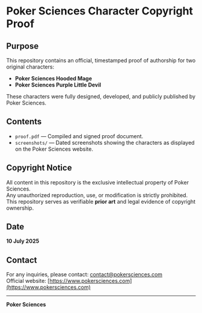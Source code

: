 # Poker Sciences Character Copyright Proof

## Purpose

This repository contains an official, timestamped proof of authorship for two original characters:
- **Poker Sciences Hooded Mage**
- **Poker Sciences Purple Little Devil**

These characters were fully designed, developed, and publicly published by Poker Sciences.

## Contents

- `proof.pdf` — Compiled and signed proof document.
- `screenshots/` — Dated screenshots showing the characters as displayed on the Poker Sciences website.

## Copyright Notice

All content in this repository is the exclusive intellectual property of Poker Sciences.  
Any unauthorized reproduction, use, or modification is strictly prohibited.  
This repository serves as verifiable **prior art** and legal evidence of copyright ownership.

## Date

**10 July 2025**

## Contact

For any inquiries, please contact: contact@pokersciences.com  
Official website: [https://www.pokersciences.com](https://www.pokersciences.com)

---
**Poker Sciences**

